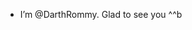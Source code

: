 - I’m @DarthRommy. Glad to see you ^^b

<!---
DarthRommy/DarthRommy is a ✨ special ✨ repository because its `README.md` (this file) appears on your GitHub profile.
You can click the Preview link to take a look at your changes.
--->
